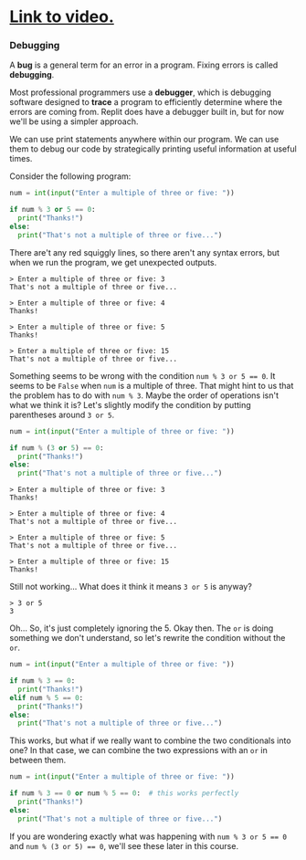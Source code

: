 # [Link to video.](https://www.youtube.com/watch?v=QJ0h3GmxBwI&list=PLVD25niNi0Bkuz5cUyBsw_oCgwrKdzgDa)

### Debugging

A **bug** is a general term for an error in a program. Fixing errors is called **debugging**.

Most professional programmers use a **debugger**, which is debugging software designed to **trace** a program to efficiently determine where the errors are coming from. Replit does have a debugger built in, but for now we'll be using a simpler approach.

We can use print statements anywhere within our program. We can use them to debug our code by strategically printing useful information at useful times.

Consider the following program:

```python
num = int(input("Enter a multiple of three or five: "))

if num % 3 or 5 == 0:
  print("Thanks!")
else:
  print("That's not a multiple of three or five...")
```

There are't any red squiggly lines, so there aren't any syntax errors, but when we run the program, we get unexpected outputs.

```
> Enter a multiple of three or five: 3
That's not a multiple of three or five...
```
```
> Enter a multiple of three or five: 4
Thanks!
```
```
> Enter a multiple of three or five: 5
Thanks!
```
```
> Enter a multiple of three or five: 15
That's not a multiple of three or five...
```

Something seems to be wrong with the condition `num % 3 or 5 == 0`. It seems to be `False` when `num` is a multiple of three. That might hint to us that the problem has to do with `num % 3`. Maybe the order of operations isn't what we think it is? Let's slightly modify the condition by putting parentheses around `3 or 5`.

```python
num = int(input("Enter a multiple of three or five: "))

if num % (3 or 5) == 0:
  print("Thanks!")
else:
  print("That's not a multiple of three or five...")
```

```
> Enter a multiple of three or five: 3
Thanks!
```
```
> Enter a multiple of three or five: 4
That's not a multiple of three or five...
```
```
> Enter a multiple of three or five: 5
That's not a multiple of three or five...
```
```
> Enter a multiple of three or five: 15
Thanks!
```

Still not working... What does it think it means `3 or 5` is anyway?

```
> 3 or 5
3
```

Oh... So, it's just completely ignoring the 5. Okay then. The `or` is doing something we don't understand, so let's rewrite the condition without the `or`.

```python
num = int(input("Enter a multiple of three or five: "))

if num % 3 == 0:
  print("Thanks!")
elif num % 5 == 0:
  print("Thanks!")
else:
  print("That's not a multiple of three or five...")
```

This works, but what if we really want to combine the two conditionals into one? In that case, we can combine the two expressions with an `or` in between them.

```python
num = int(input("Enter a multiple of three or five: "))

if num % 3 == 0 or num % 5 == 0:  # this works perfectly
  print("Thanks!")
else:
  print("That's not a multiple of three or five...")
```

If you are wondering exactly what was happening with `num % 3 or 5 == 0 ` and `num % (3 or 5) == 0`, we'll see these later in this course.
